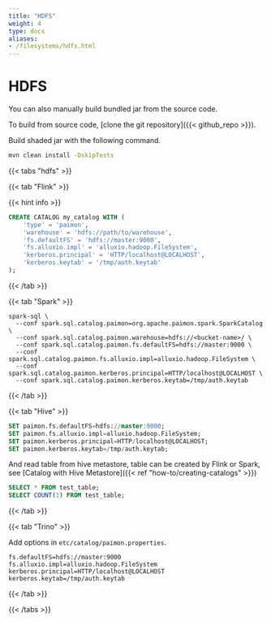 ```yaml
---
title: "HDFS"
weight: 4
type: docs
aliases:
- /filesystems/hdfs.html
---
```

<!--
Licensed to the Apache Software Foundation (ASF) under one
or more contributor license agreements.  See the NOTICE file
distributed with this work for additional information
regarding copyright ownership.  The ASF licenses this file
to you under the Apache License, Version 2.0 (the
"License"); you may not use this file except in compliance
with the License.  You may obtain a copy of the License at

  http://www.apache.org/licenses/LICENSE-2.0

Unless required by applicable law or agreed to in writing,
software distributed under the License is distributed on an
"AS IS" BASIS, WITHOUT WARRANTIES OR CONDITIONS OF ANY
KIND, either express or implied.  See the License for the
specific language governing permissions and limitations
under the License.
-->

# HDFS

You can also manually build bundled jar from the source code.

To build from source code, [clone the git repository]({{< github_repo >}}).

Build shaded jar with the following command.

```bash
mvn clean install -DskipTests
```

{{< tabs "hdfs" >}}

{{< tab "Flink" >}}

{{< hint info >}}

```sql
CREATE CATALOG my_catalog WITH (
    'type' = 'paimon',
    'warehouse' = 'hdfs://path/to/warehouse',
    'fs.defaultFS' = 'hdfs://master:9000',
    'fs.alluxio.impl' = 'alluxio.hadoop.FileSystem',
    'kerberos.principal' = 'HTTP/localhost@LOCALHOST',
    'kerberos.keytab' = '/tmp/auth.keytab'
);
```

{{< /tab >}}

{{< tab "Spark" >}}

```shell
spark-sql \ 
  --conf spark.sql.catalog.paimon=org.apache.paimon.spark.SparkCatalog \
  --conf spark.sql.catalog.paimon.warehouse=hdfs://<bucket-name>/ \
  --conf spark.sql.catalog.paimon.fs.defaultFS=hdfs://master:9000 \
  --conf spark.sql.catalog.paimon.fs.alluxio.impl=alluxio.hadoop.FileSystem \
  --conf spark.sql.catalog.paimon.kerberos.principal=HTTP/localhost@LOCALHOST \
  --conf spark.sql.catalog.paimon.kerberos.keytab=/tmp/auth.keytab
```

{{< /tab >}}

{{< tab "Hive" >}}

```sql
SET paimon.fs.defaultFS=hdfs://master:9000;
SET paimon.fs.alluxio.impl=alluxio.hadoop.FileSystem;
SET paimon.kerberos.principal=HTTP/localhost@LOCALHOST;
SET paimon.kerberos.keytab=/tmp/auth.keytab;
```

And read table from hive metastore, table can be created by Flink or Spark, see [Catalog with Hive Metastore]({{< ref "how-to/creating-catalogs" >}})
```sql
SELECT * FROM test_table;
SELECT COUNT(1) FROM test_table;
```

{{< /tab >}}

{{< tab "Trino" >}}

Add options in `etc/catalog/paimon.properties`.
```shell
fs.defaultFS=hdfs://master:9000
fs.alluxio.impl=alluxio.hadoop.FileSystem
kerberos.principal=HTTP/localhost@LOCALHOST
kerberos.keytab=/tmp/auth.keytab
```

{{< /tab >}}

{{< /tabs >}}
